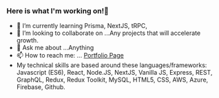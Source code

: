 ### Here is what I'm working on!👋



- 🌱 I’m currently learning Prisma, NextJS, tRPC, 
- 👯 I’m looking to collaborate on ...Any projects that will accelerate growth.
- 💬 Ask me about ...Anything
- 📫 How to reach me: ... [Portfolio Page](https://www.darcyvitacca.me/)
- My technical skills are based around these languages/frameworks: Javascript (ES6), React, Node.JS, NextJS, Vanilla JS, Express, REST, GraphQL, Redux, Redux Toolkit, MySQL, HTML5, CSS, AWS, Azure, Firebase, Github.

